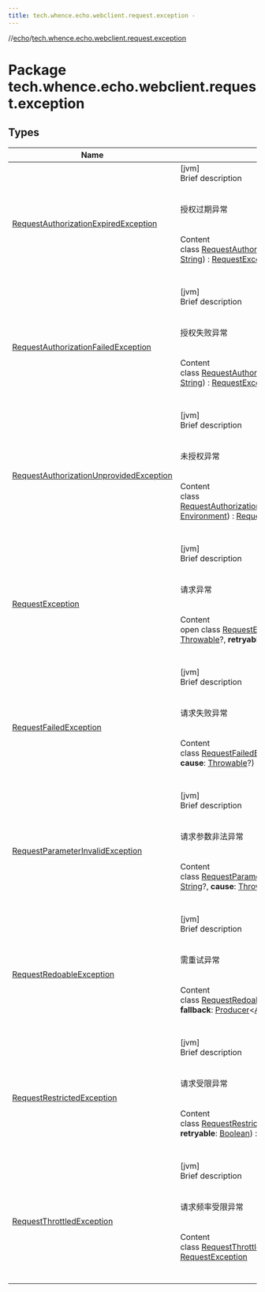 ```yaml
---
title: tech.whence.echo.webclient.request.exception -
---
```

//[echo](../index.md)/[tech.whence.echo.webclient.request.exception](index.md)



# Package tech.whence.echo.webclient.request.exception  


## Types  
  
|  Name|  Summary| 
|---|---|
| [RequestAuthorizationExpiredException](-request-authorization-expired-exception/index.md)| [jvm]  <br>Brief description  <br><br><br>授权过期异常<br><br>  <br>Content  <br>class [RequestAuthorizationExpiredException](-request-authorization-expired-exception/index.md)(**message**: [String](https://kotlinlang.org/api/latest/jvm/stdlib/kotlin/-string/index.html)) : [RequestException](-request-exception/index.md)  <br><br><br>
| [RequestAuthorizationFailedException](-request-authorization-failed-exception/index.md)| [jvm]  <br>Brief description  <br><br><br>授权失败异常<br><br>  <br>Content  <br>class [RequestAuthorizationFailedException](-request-authorization-failed-exception/index.md)(**message**: [String](https://kotlinlang.org/api/latest/jvm/stdlib/kotlin/-string/index.html)) : [RequestException](-request-exception/index.md)  <br><br><br>
| [RequestAuthorizationUnprovidedException](-request-authorization-unprovided-exception/index.md)| [jvm]  <br>Brief description  <br><br><br>未授权异常<br><br>  <br>Content  <br>class [RequestAuthorizationUnprovidedException](-request-authorization-unprovided-exception/index.md)(**environment**: [Environment](../tech.whence.echo.support/-environment/index.md)) : [RequestException](-request-exception/index.md)  <br><br><br>
| [RequestException](-request-exception/index.md)| [jvm]  <br>Brief description  <br><br><br>请求异常<br><br>  <br>Content  <br>open class [RequestException](-request-exception/index.md)(**message**: [String](https://kotlinlang.org/api/latest/jvm/stdlib/kotlin/-string/index.html)?, **cause**: [Throwable](https://kotlinlang.org/api/latest/jvm/stdlib/kotlin/-throwable/index.html)?, **retryable**: [Boolean](https://kotlinlang.org/api/latest/jvm/stdlib/kotlin/-boolean/index.html)) : [InvocationException](../tech.whence.echo.webclient/-invocation-exception/index.md)  <br><br><br>
| [RequestFailedException](-request-failed-exception/index.md)| [jvm]  <br>Brief description  <br><br><br>请求失败异常<br><br>  <br>Content  <br>class [RequestFailedException](-request-failed-exception/index.md)(**request**: [Request](../tech.whence.echo.webclient.request/-request/index.md)<*>, **cause**: [Throwable](https://kotlinlang.org/api/latest/jvm/stdlib/kotlin/-throwable/index.html)?) : [RequestException](-request-exception/index.md)  <br><br><br>
| [RequestParameterInvalidException](-request-parameter-invalid-exception/index.md)| [jvm]  <br>Brief description  <br><br><br>请求参数非法异常<br><br>  <br>Content  <br>class [RequestParameterInvalidException](-request-parameter-invalid-exception/index.md)(**message**: [String](https://kotlinlang.org/api/latest/jvm/stdlib/kotlin/-string/index.html)?, **cause**: [Throwable](https://kotlinlang.org/api/latest/jvm/stdlib/kotlin/-throwable/index.html)?) : [RequestException](-request-exception/index.md)  <br><br><br>
| [RequestRedoableException](-request-redoable-exception/index.md)| [jvm]  <br>Brief description  <br><br><br>需重试异常<br><br>  <br>Content  <br>class [RequestRedoableException](-request-redoable-exception/index.md)(**message**: [String](https://kotlinlang.org/api/latest/jvm/stdlib/kotlin/-string/index.html), **fallback**: [Producer](../tech.whence.echo.function/-producer/index.md)<[Any](https://kotlinlang.org/api/latest/jvm/stdlib/kotlin/-any/index.html)?>) : [RequestException](-request-exception/index.md)  <br><br><br>
| [RequestRestrictedException](-request-restricted-exception/index.md)| [jvm]  <br>Brief description  <br><br><br>请求受限异常<br><br>  <br>Content  <br>class [RequestRestrictedException](-request-restricted-exception/index.md)(**message**: [String](https://kotlinlang.org/api/latest/jvm/stdlib/kotlin/-string/index.html), **retryable**: [Boolean](https://kotlinlang.org/api/latest/jvm/stdlib/kotlin/-boolean/index.html)) : [RequestException](-request-exception/index.md)  <br><br><br>
| [RequestThrottledException](-request-throttled-exception/index.md)| [jvm]  <br>Brief description  <br><br><br>请求频率受限异常<br><br>  <br>Content  <br>class [RequestThrottledException](-request-throttled-exception/index.md)(**message**: [String](https://kotlinlang.org/api/latest/jvm/stdlib/kotlin/-string/index.html)) : [RequestException](-request-exception/index.md)  <br><br><br>


